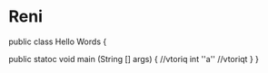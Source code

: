 # Reni
public class Hello Words {

public statoc void main (String [] args) {
//vtoriq
int ''a''
//vtoriqt
    }
}